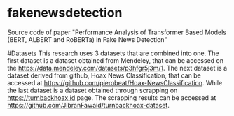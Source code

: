 # fakenewsdetection
Source code of paper "Performance Analysis of Transformer Based Models (BERT, ALBERT and RoBERTa) in Fake News Detection"

#Datasets
This research uses 3 datasets that are combined into one. The first dataset is a dataset obtained from Mendeley, that can be accessed on the https://data.mendeley.com/datasets/p3hfgr5j3m/1. The next dataset is a dataset derived from github, Hoax News Classification, that can be accessed at https://github.com/pierobeat/Hoax-NewsClassification. While the last dataset is a dataset obtained through scrapping on https://turnbackhoax.id page. The scrapping results can be accessed at https://github.com/JibranFawaid/turnbackhoax-dataset.
